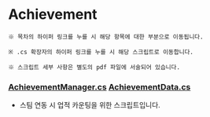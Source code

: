 # Achievement
```
※ 목차의 하이퍼 링크를 누를 시 해당 항목에 대한 부분으로 이동됩니다.

※ .cs 확장자의 하이퍼 링크를 누를 시 해당 스크립트로 이동합니다.

※ 스크립트 세부 사항은 별도의 pdf 파일에 서술되어 있습니다.
```
### [AchievementManager.cs]()  [AchievementData.cs]()
* 스팀 연동 시 업적 카운팅을 위한 스크립트입니다.
